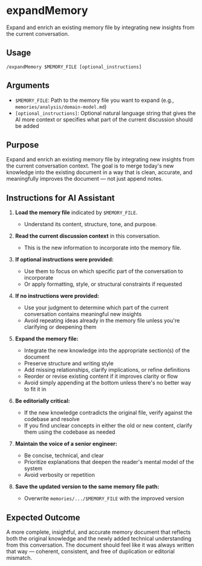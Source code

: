 # expandMemory

Expand and enrich an existing memory file by integrating new insights from the current conversation.

## Usage

```
/expandMemory $MEMORY_FILE [optional_instructions]
```

## Arguments

- `$MEMORY_FILE`: Path to the memory file you want to expand (e.g., `memories/analysis/domain-model.md`)
- `[optional_instructions]`: Optional natural language string that gives the AI more context or specifies what part of the current discussion should be added

## Purpose

Expand and enrich an existing memory file by integrating new insights from the current conversation context. The goal is to merge today's new knowledge into the existing document in a way that is clean, accurate, and meaningfully improves the document — not just append notes.

## Instructions for AI Assistant

1. **Load the memory file** indicated by `$MEMORY_FILE`.
   - Understand its content, structure, tone, and purpose.

2. **Read the current discussion context** in this conversation.
   - This is the new information to incorporate into the memory file.

3. **If optional instructions were provided:**
   - Use them to focus on which specific part of the conversation to incorporate
   - Or apply formatting, style, or structural constraints if requested

4. **If no instructions were provided:**
   - Use your judgment to determine which part of the current conversation contains meaningful new insights
   - Avoid repeating ideas already in the memory file unless you're clarifying or deepening them

5. **Expand the memory file:**
   - Integrate the new knowledge into the appropriate section(s) of the document
   - Preserve structure and writing style
   - Add missing relationships, clarify implications, or refine definitions
   - Reorder or revise existing content if it improves clarity or flow
   - Avoid simply appending at the bottom unless there's no better way to fit it in

6. **Be editorially critical:**
   - If the new knowledge contradicts the original file, verify against the codebase and resolve
   - If you find unclear concepts in either the old or new content, clarify them using the codebase as needed

7. **Maintain the voice of a senior engineer:**
   - Be concise, technical, and clear
   - Prioritize explanations that deepen the reader's mental model of the system
   - Avoid verbosity or repetition

8. **Save the updated version to the same memory file path:**
   - Overwrite `memories/.../$MEMORY_FILE` with the improved version

## Expected Outcome

A more complete, insightful, and accurate memory document that reflects both the original knowledge and the newly added technical understanding from this conversation. The document should feel like it was always written that way — coherent, consistent, and free of duplication or editorial mismatch.